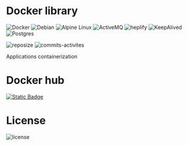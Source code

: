 # Docker library
![Docker](https://img.shields.io/badge/docker-%230db7ed.svg?style=for-the-badge&logo=docker&logoColor=white)
![Debian](https://img.shields.io/badge/Debian-D70A53?style=for-the-badge&logo=debian&logoColor=white)
![Alpine Linux](https://img.shields.io/badge/Alpine_Linux-%230D597F.svg?style=for-the-badge&logo=alpine-linux&logoColor=white)
![ActiveMQ](https://img.shields.io/badge/active-mq-%23B7178C.svg?style=for-the-badge&logo=activemq&logoColor=white)
![heplify](https://img.shields.io/badge/heplify-000000?style=for-the-badge&logo=heplify&logoColor=white)
![KeepAlived](https://img.shields.io/badge/-Keepalived-%23870000?style=for-the-badge&logo=keepalived&logoColor=white)
![Postgres](https://img.shields.io/badge/postgres-%23316192.svg?style=for-the-badge&logo=postgresql&logoColor=white)

![reposize](https://img.shields.io/github/repo-size/mach1el/docker-library)
![commits-activites](https://img.shields.io/github/commit-activity/m/mach1el/docker-library)

Applications containerization

# Docker hub
[![Static Badge](https://img.shields.io/badge/dockerhub-mich43l-orange?style=flat-square)](https://hub.docker.com/u/mich43l)

# License
![license](https://img.shields.io/github/license/mach1el/docker-library?color=red)